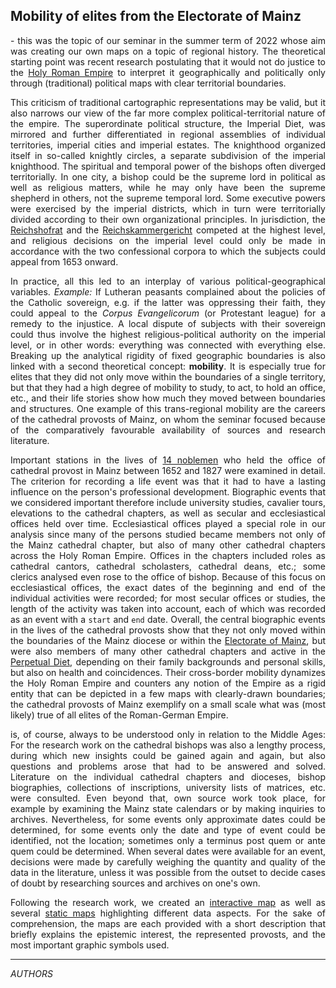 <h2>Mobility of elites from the Electorate of Mainz</h2>

<p align="justify">- this was the topic of our seminar in the summer term of 2022 whose aim was creating our own maps on a topic of regional history. 
The theoretical starting point was recent research postulating that it would not do justice to the <a href="https://www.britannica.com/place/Holy-Roman-Empire">Holy Roman Empire</a> to interpret it geographically and 
politically only through (traditional) political maps with clear territorial boundaries.</p> 

<p align="justify">This criticism of traditional cartographic representations may be valid, but it also narrows our view of the far more complex political-territorial nature of the empire. 
The superordinate political structure, the Imperial Diet, was mirrored and further differentiated in regional assemblies of individual territories, 
imperial cities and imperial estates. The knighthood organized itself in so-called knightly circles, a separate subdivision of the imperial knighthood. 
The spiritual and temporal power of the bishops often diverged territorially. In one city, a bishop could be the supreme lord in political as well as religious matters, while he may only have been the supreme shepherd in others, not the supreme temporal lord. Some executive powers were exercised by the imperial districts, which in turn were territorially 
divided according to their own organizational principles. In jurisdiction, the <a href="https://en.wikipedia.org/wiki/Aulic_Council">Reichshofrat</a> and the <a href="https://en.wikipedia.org/wiki/Reichskammergericht">Reichskammergericht</a> competed at the highest level, and religious decisions 
on the imperial level could only be made in accordance with the two confessional corpora to which the subjects could 
appeal from 1653 onward.</p>

<p align="justify">In practice, all this led to an interplay of various political-geographical variables. <em>Example:</em> If Lutheran peasants complained about the policies of the Catholic sovereign, e.g. if the latter was oppressing their faith, they could appeal to the <em>Corpus Evangelicorum</em> (or Protestant league) for a remedy to the injustice. A local dispute of subjects with their sovereign could thus involve the highest religious-political authority on the imperial level, or in other words: everything was connected with everything else. Breaking up the analytical rigidity of fixed geographic boundaries is also linked with a second theoretical concept: <strong>mobility</strong>. It is especially true for elites that they did not only move within the boundaries of a single territory, but that they had a high degree of mobility to study, to act, to hold an office, etc., and their life stories show how much they moved between boundaries and structures.
One example of this trans-regional mobility are the careers of the cathedral provosts of Mainz, on whom the seminar focused because of the comparatively favourable availability of sources and research literature.</p> 

<p align="justify">Important stations in the lives of <a href="https://ieg-dhr.github.io/DigiKAR_Projektseminar/information_EN.html">14 noblemen</a> who held the office of cathedral provost in Mainz between 1652 and 1827 were examined in detail. 
The criterion for recording a life event was that it had to have a lasting influence on the person's professional development. Biographic events that we considered important therefore include university studies, cavalier tours, 
elevations to the cathedral chapters, as well as secular and ecclesiastical offices held over time. Ecclesiastical offices played a special role in our analysis since many of the persons studied became 
members not only of the Mainz cathedral chapter, but also of many other cathedral chapters across the Holy Roman Empire. Offices in the chapters included roles as cathedral cantors, cathedral scholasters, cathedral deans, etc.; 
some clerics analysed even rose to the office of bishop. Because of this focus on ecclesiastical offices, the exact dates of the beginning and end of the individual activities were recorded; for most secular offices or studies, the length of the activity was taken into account, each of which was recorded as an event with a 
  <code>start</code> and <code>end</code> date. Overall, the central biographic events in the lives of the cathedral provosts show that they not only moved within the boundaries of the Mainz diocese or within the <a href="https://www.britannica.com/place/Mainz">Electorate of Mainz</a>, 
but were also members of many other cathedral chapters and active in the <a href="https://www.britannica.com/topic/Diet-German-government">Perpetual Diet</a>, depending on their family backgrounds and personal skills, but also on health and coincidences. Their cross-border mobility dynamizes the Holy Roman Empire and counters any notion of the Empire as a rigid entity that can be depicted in a few maps with 
clearly-drawn boundaries; the cathedral provosts of Mainz exemplify on a small scale what was (most likely) true of all elites of the Roman-German Empire.</p>

<p align="justify"> is, of course, always to be understood only in relation to the Middle Ages: For the research work on the cathedral bishops was also a lengthy process, during which new insights could be gained again and again, but also questions and problems arose that had to be answered and solved. Literature on the individual cathedral chapters and dioceses, bishop biographies, collections of inscriptions, university lists of matrices, etc. were consulted. Even beyond that, own source work took place, for example by examining the Mainz state calendars or by making inquiries to archives. Nevertheless, for some events only approximate dates could be determined, for some events only the date and type of event could be identified, not the location; sometimes only a terminus post quem or ante quem could be determined. When several dates were available for an event, decisions were made by carefully weighing the quantity and quality of the data in the literature, unless it was possible from the outset to decide cases of doubt by researching sources and archives on one's own.</p>

<p align="justify">Following the research work, we created an <a href="https://ieg-dhr.github.io/DigiKAR_Projektseminar/interactive-map_EN.html">interactive map</a> as well as several <a href="https://ieg-dhr.github.io/DigiKAR_Projektseminar/static-maps_DE.html">static maps</a> highlighting different data aspects. For the sake of comprehension, the maps are each provided with a short description that briefly explains the epistemic interest, the represented provosts, and the most important graphic symbols used.</p>

<hr>

<em>AUTHORS</em>
